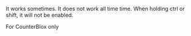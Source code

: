It works sometimes. It does not work all time time. When holding ctrl or shift, it will not be enabled.

For CounterBlox only
